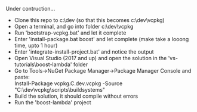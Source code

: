 Under contruction...   

* Clone this repo to c:\dev   (so that this becomes c:\dev\vcpkg)
* Open a terminal, and go into folder c:\dev\vcpkg
* Run 'bootstrap-vcpkg.bat' and let it complete
* Enter 'install-package.bat boost' and let complete (make take a looong time, upto 1 hour)
* Enter 'integrate-install-project.bat' and notice the output
* Open Visual Studio (2017 and up) and open the solution in the 'vs-tutorials\boost-lambda' folder
* Go to Tools->NuGet Package Manager->Package Manager Console and paste:   
  Install-Package vcpkg.C.dev.vcpkg -Source "C:\dev\vcpkg\scripts\buildsystems"
* Build the solution, it should compile without errors
* Run the 'boost-lambda' project

